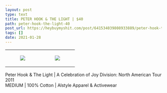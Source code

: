 ```yaml
---
layout: post
type: text
title: PETER HOOK & THE LIGHT | $40
path: peter-hook-the-light-40
post_url: https://heybuymyshit.com/post/641534039808933889/peter-hook-the-light-40
tags: []
date: 2021-01-28
---
```




<table style="width:100%;"><tr><td style="vertical-align:top;">
      <figure class="tmblr-full" data-orig-height="2048" data-orig-width="1365" data-orig-src="https://concertshirts.netlify.app/shirts/0282/0282-01.jpg"><img src="https://64.media.tumblr.com/7cf93359d17e219ed3a13fba80b561c2/fb4831aea2e15fd2-13/s540x810/85cf87b1b2c3fe8d09527f0830c44353814ac6a9.jpg" data-orig-height="2048" data-orig-width="1365" data-orig-src="https://concertshirts.netlify.app/shirts/0282/0282-01.jpg"/></figure></td>
    <td style="vertical-align:top;">
      <figure class="tmblr-full" data-orig-height="2048" data-orig-width="1365" data-orig-src="https://concertshirts.netlify.app/shirts/0282/0282-02.jpg"><img src="https://64.media.tumblr.com/2e82d718efc933f6a6a043113a11d243/fb4831aea2e15fd2-44/s540x810/3a33b808c9dfb610d8c3093bd52b6982f3d39fda.jpg" data-orig-height="2048" data-orig-width="1365" data-orig-src="https://concertshirts.netlify.app/shirts/0282/0282-02.jpg"/></figure></td>
  </tr></table><p>
  Peter Hook &amp; The Light | A Celebration of Joy Division: North American Tour 2011<br/>MEDIUM | 100% Cotton | Alstyle Apparel &amp; Activewear
</p>
